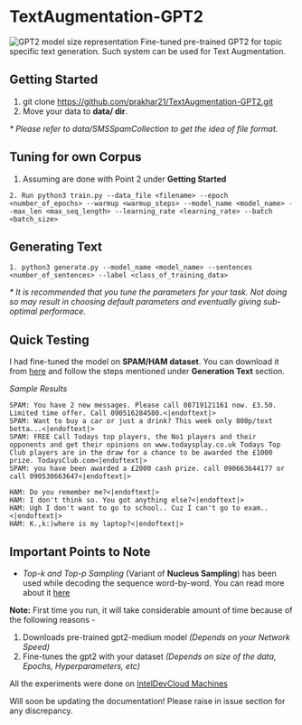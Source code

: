 # TextAugmentation-GPT2
![GPT2 model size representation](https://github.com/prakhar21/TextAugmentation-GPT2/blob/master/gpt2-sizes.png)
Fine-tuned pre-trained GPT2 for topic specific text generation. Such system can be used for Text Augmentation.

## Getting Started
1. git clone https://github.com/prakhar21/TextAugmentation-GPT2.git
2. Move your data to __data/ dir__.

_* Please refer to data/SMSSpamCollection to get the idea of file format._

## Tuning for own Corpus
1. Assuming are done with Point 2 under __Getting Started__
```
2. Run python3 train.py --data_file <filename> --epoch <number_of_epochs> --warmup <warmup_steps> --model_name <model_name> --max_len <max_seq_length> --learning_rate <learning_rate> --batch <batch_size>
```
## Generating Text
```
1. python3 generate.py --model_name <model_name> --sentences <number_of_sentences> --label <class_of_training_data>
```

_* It is recommended that you tune the parameters for your task. Not doing so may result in choosing default parameters and eventually giving sub-optimal performace._

## Quick Testing
I had fine-tuned the model on __SPAM/HAM dataset__. You can download it from [here](https://drive.google.com/open?id=1lDMFdcSsmWuzHIW8ceEgDnuJHzxX8Hiw) and follow the steps mentioned under __Generation Text__ section.

_Sample Results_
```
SPAM: You have 2 new messages. Please call 08719121161 now. £3.50. Limited time offer. Call 090516284580.<|endoftext|>
SPAM: Want to buy a car or just a drink? This week only 800p/text betta...<|endoftext|>
SPAM: FREE Call Todays top players, the No1 players and their opponents and get their opinions on www.todaysplay.co.uk Todays Top Club players are in the draw for a chance to be awarded the £1000 prize. TodaysClub.com<|endoftext|>
SPAM: you have been awarded a £2000 cash prize. call 090663644177 or call 090530663647<|endoftext|>

HAM: Do you remember me?<|endoftext|>
HAM: I don't think so. You got anything else?<|endoftext|>
HAM: Ugh I don't want to go to school.. Cuz I can't go to exam..<|endoftext|>
HAM: K.,k:)where is my laptop?<|endoftext|>
```

## Important Points to Note
* _Top-k and Top-p Sampling_ (Variant of __Nucleus Sampling__) has been used while decoding the sequence word-by-word. You can read more about it [here](https://arxiv.org/pdf/1904.09751.pdf)


__Note:__ First time you run, it will take considerable amount of time because of the following reasons - 
1. Downloads pre-trained gpt2-medium model  _(Depends on your Network Speed)_
2. Fine-tunes the gpt2 with your dataset _(Depends on size of the data, Epochs, Hyperparameters, etc)_

All the experiments were done on [IntelDevCloud Machines](https://software.intel.com/en-us/devcloud)

Will soon be updating the documentation! Please raise in issue section for any discrepancy.

